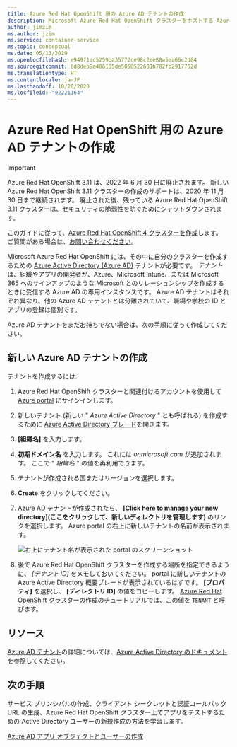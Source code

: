 ```yaml
---
title: Azure Red Hat OpenShift 用の Azure AD テナントの作成
description: Microsoft Azure Red Hat OpenShift クラスターをホストする Azure Active Directory (Azure AD) テナントを作成する方法について説明します。
author: jimzim
ms.author: jzim
ms.service: container-service
ms.topic: conceptual
ms.date: 05/13/2019
ms.openlocfilehash: e949f1ac5259ba35772ce98c2ee88e5ea66c2d84
ms.sourcegitcommit: 8d8deb9a406165de5050522681b782fb2917762d
ms.translationtype: HT
ms.contentlocale: ja-JP
ms.lasthandoff: 10/20/2020
ms.locfileid: "92221164"
---
```

# <a name="create-an-azure-ad-tenant-for-azure-red-hat-openshift"></a>Azure Red Hat OpenShift 用の Azure AD テナントの作成

> [!IMPORTANT]
> Azure Red Hat OpenShift 3.11 は、2022 年 6 月 30 日に廃止されます。 新しい Azure Red Hat OpenShift 3.11 クラスターの作成のサポートは、2020 年 11 月 30 日まで継続されます。 廃止された後、残っている Azure Red Hat OpenShift 3.11 クラスターは、セキュリティの脆弱性を防ぐためにシャットダウンされます。
> 
> このガイドに従って、[Azure Red Hat OpenShift 4 クラスターを作成](tutorial-create-cluster.md)します。
> ご質問がある場合は、[お問い合わせください](mailto:arofeedback@microsoft.com)。

Microsoft Azure Red Hat OpenShift には、その中に自分のクラスターを作成するための [Azure Active Directory (Azure AD)](https://docs.microsoft.com/azure/active-directory/develop/quickstart-create-new-tenant) テナントが必要です。 *テナント* は、組織やアプリの開発者が、Azure、Microsoft Intune、または Microsoft 365 へのサインアップのような Microsoft とのリレーションシップを作成するときに受信する Azure AD の専用インスタンスです。 Azure AD テナントはそれぞれ異なり、他の Azure AD テナントとは分離されていて、職場や学校の ID とアプリの登録は個別です。

Azure AD テナントをまだお持ちでない場合は、次の手順に従って作成してください。

## <a name="create-a-new-azure-ad-tenant"></a>新しい Azure AD テナントの作成

テナントを作成するには:

1. Azure Red Hat OpenShift クラスターと関連付けるアカウントを使用して [Azure portal](https://portal.azure.com/) にサインインします。
2. 新しいテナント (新しい " *Azure Active Directory* " とも呼ばれる) を作成するために [Azure Active Directory ブレード](https://portal.azure.com/#create/Microsoft.AzureActiveDirectory)を開きます。
3. **[組織名]** を入力します。
4. **初期ドメイン名** を入力します。 これには *onmicrosoft.com* が追加されます。 ここで " *組織名* " の値を再利用できます。
5. テナントが作成される国またはリージョンを選択します。
6. **Create** をクリックしてください。
7. Azure AD テナントが作成されたら、 **[Click here to manage your new directory]\(ここをクリックして、新しいディレクトリを管理します\)** のリンクを選択します。 Azure portal の右上に新しいテナントの名前が表示されます。  

    ![右上にテナント名が表示された portal のスクリーンショット][tenantcallout]  

8. 後で Azure Red Hat OpenShift クラスターを作成する場所を指定できるように、 *[テナント ID]* をメモしておいてください。 portal に新しいテナントの Azure Active Directory 概要ブレードが表示されているはずです。 **[プロパティ]** を選択し、 **[ディレクトリ ID]** の値をコピーします。 [Azure Red Hat OpenShift クラスターの作成](tutorial-create-cluster.md)のチュートリアルでは、この値を `TENANT` と呼びます。

[tenantcallout]: ./media/howto-create-tenant/tenant-callout.png

## <a name="resources"></a>リソース

[Azure AD テナント](../active-directory/develop/quickstart-create-new-tenant.md)の詳細については、[Azure Active Directory のドキュメント](../active-directory/index.yml)を参照してください。

## <a name="next-steps"></a>次の手順

サービス プリンシパルの作成、クライアント シークレットと認証コールバック URL の生成、Azure Red Hat OpenShift クラスター上でアプリをテストするための Active Directory ユーザーの新規作成の方法を学習します。

[Azure AD アプリ オブジェクトとユーザーの作成](howto-aad-app-configuration.md)